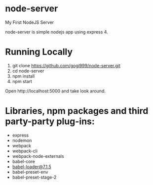 # node-server
My First NodeJS Server

node-server is simple nodejs app using express 4.

# Running Locally
1. git clone https://github.com/gogi999/node-server.git
2. cd node-server
3. npm install
4. npm start

Open http://localhost:5000 and take look around.

# Libraries, npm packages and third party-party plug-ins:
- express
- nodemon
- webpack
- webpack-cli
- webpack-node-externals
- babel-core
- babel-loader@7.1.5
- babel-preset-env
- babel-preset-stage-2 
